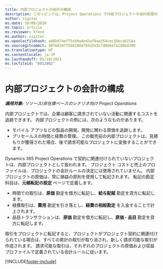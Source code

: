 ```yaml
---
title: 内部プロジェクトの会計の構成
description: このトピックは、Project Operations で内部プロジェクトの会計処理の設定方法について説明します。
author: sigitac
ms.date: 10/09/2020
ms.topic: article
ms.reviewer: kfend
ms.author: sigitac
ms.openlocfilehash: ad8b974ef75cb0a4e43af0aa254cec1bbcab154a
ms.sourcegitcommit: 40f68387f594180af64a5e5c748b6efa188bd300
ms.translationtype: HT
ms.contentlocale: ja-JP
ms.lasthandoff: 05/10/2021
ms.locfileid: "6012862"
---
```

# <a name="configure-accounting-for-internal-projects"></a>内部プロジェクトの会計の構成

_**適用対象:** リソース/非在庫ベースのシナリオ向け Project Operations_

内部プロジェクトでは、企業は顧客に請求されていない活動に関連するコストを追跡できます。 内部プロジェクトの例には、次のようなものがあります。

- モバイル アプリなどの製品の開発。開発に関わる原価を追跡します。
- プリセールスの時間と経費の管理。 この販売前の内部プロジェクトは、見積もりが獲得された場合、後で請求可能なプロジェクトに変換することができます。

Dynamics 365 Project Operations で契約に関連付けられていないプロジェクトは、内部プロジェクトとして扱われます。 プロジェクト コストと売上のプロファイルは、プロジェクトの会計ルールの決定には使用されていません。 内部プロジェクトの原価は、常に損益の原則を使用して転記されます。 転記の勘定科目は、**元帳転記の設定** ページで定義します。

- 時間での取引は、**原価** 勘定を借方に転記し、**給与配賦** 勘定を貸方に転記します。
- 経費取引は、**費用** 勘定を引き落とし、**経費の相殺勘定** を入金することで計上されます。
- 品目トランザクションは、**原価** 勘定を借方に転記し、**原価 - 品目** 勘定を貸方に転記します。

取引をプロジェクトに転記すると、プロジェクトがプロジェクト契約に関連付けられている場合は、すべての累計の取引が取り消され、新しく請求可能な取引が作成されます。 請求可能な取引は、それぞれのプロジェクトの原価および収益プロファイルで定義されている会計ルールに従います。




[!INCLUDE[footer-include](../includes/footer-banner.md)]
